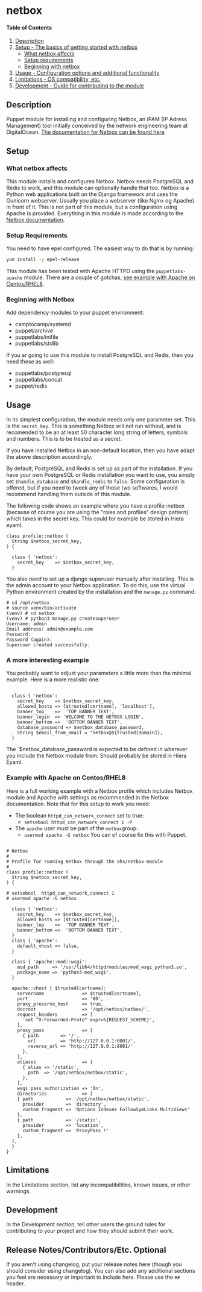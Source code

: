 # netbox

#### Table of Contents

1. [Description](#description)
2. [Setup - The basics of getting started with netbox](#setup)
    * [What netbox affects](#what-netbox-affects)
    * [Setup requirements](#setup-requirements)
    * [Beginning with netbox](#beginning-with-netbox)
3. [Usage - Configuration options and additional functionality](#usage)
4. [Limitations - OS compatibility, etc.](#limitations)
5. [Development - Guide for contributing to the module](#development)

## Description

Puppet module for installing and configuring Netbox, an IPAM (IP Adress Management) tool initially conceived by the network engineering team at DigitalOcean. [The documentation for Netbox can be found here](https://netbox.readthedocs.io/) 

## Setup

### What netbox affects

This module installs and configures Netbox. Netbox needs PostgreSQL and Redis to work, and this module can optionally handle that too. Netbox is a Python web applications built on the Django framework and uses the Gunicorn webserver. Usually you place a webserver (like Nginx og Apache) in front of it. This is not part of this module, but a configuration using Apache is provided. Everything in this module is made according to the [Netbox documentation](https://netbox.readthedocs.io/).

### Setup Requirements 

You need to have epel configured. The easiest way to do that is by running:

```bash
yum install -y epel-release
```

This module has been tested with Apache HTTPD using the `puppetlabs-apache` module. There are a couple of gotchas, [see example with Apache on Centos/RHEL8](#example-with-apache-on-centosrhel8).

### Beginning with Netbox

Add dependency modules to your puppet environment:

* camptocamp/systemd
* puppet/archive
* puppetlabs/inifile
* puppetlabs/stdlib

If you ar going to use this module to install PostgreSQL and Redis, then you need these as well:

* puppetlabs/postgresql
* puppetlabs/concat
* puppet/redis

## Usage

In its simplest configuration, the module needs only one parameter set. This is the `secret_key`. This is something Netbox will not run without, and is recomended to be an at least 50 character long string of letters, symbols and numbers. This is to be treated as a secret.

If you have installed Netbox in an non-default location, then you have adapt the above description accordingly. 

By default, PostgreSQL and Redis is set up as part of the installation. If you have your own PostgreSQL or Redis installation you want to use, you simply set `$handle_database` and `$handle_redis` to `false`. Some configuration is offered, but if you need to tweek any of those two softwares, I would recommend handling them outside of this module.

The following code shows an example where you have a profile::netbox (because of course you are using the "roles and profiles" design pattern) which takes in the secret key. This could for example be stored in Hiera eyaml.

```puppet
class profile::netbox (
  String $netbox_secret_key,
) {

  class { 'netbox':
    secret_key    => $netbox_secret_key,
  }
```

You also _need_ to set up a django superuser manually after installing. This is the admin account to your Netbox application. To do this, use the virtual Python environment created by the installation and the `manage.py` command:

```
# cd /opt/netbox
# source venv/bin/activate
(venv) # cd netbox
(venv) # python3 manage.py createsuperuser
Username: admin
Email address: admin@example.com
Password:
Password (again):
Superuser created successfully.
```

### A more interesting example

You probably want to adjust your parameters a little more than the minimal example. Here is a more realistic one:

```puppet

  class { 'netbox':
    secret_key    => $netbox_secret_key,
    allowed_hosts => [$trusted[certname], 'localhost'],
    banner_top    =>  'TOP BANNER TEXT',
    banner_login  => 'WELCOME TO THE NETBOX LOGIN',
    banner_bottom =>  'BOTTOM BANNER TEXT',
    database_password => $netbox_database_password,
    String $email_from_email = "netbox@${trusted[domain]},
  }
```

The `$netbox_database_password is expected to be defined in wherever you include the Netbox module from. Should probably be stored in Hiera Eyaml.

### Example with Apache on Centos/RHEL8

Here is a full working example with a Netbox profile which includes Netbox module and Apache with settings as recommended in the Netbox documentation. Note that for this setup to work you need:

* The boolean `httpd_can_network_connect` set to true:
  - `setsebool httpd_can_network_connect 1 -P`
* The `apache` user must be part of the `netbox`group:
  - `usermod apache -G netbox`
You can of course fix this with Puppet. 

```puppet

# Netbox
#
# Profile for running Netbox through the ahs/netbox-module
#
class profile::netbox (
  String $netbox_secret_key,
) {

# setsebool  httpd_can_network_connect 1
# usermod apache -G netbox

  class { 'netbox':
    secret_key    => $netbox_secret_key,
    allowed_hosts => [$trusted[certname]],
    banner_top    =>  'TOP BANNER TEXT',
    banner_bottom =>  'BOTTOM BANNER TEXT',
  }
  class { 'apache':
    default_vhost => false,
  }

  class { 'apache::mod::wsgi':
    mod_path     => '/usr/lib64/httpd/modules/mod_wsgi_python3.so',
    package_name => 'python3-mod_wsgi',
  }

  apache::vhost { $trusted[certname]:
    servername              => $trusted[certname],
    port                    => '80',
    proxy_preserve_host     => true,
    docroot                 => '/opt/netbox/netbox/',
    request_headers         => [
      'set "X-Forwarded-Proto" expr=%{REQUEST_SCHEME}',
    ],
    proxy_pass              => [
      { path        => '/',
        url         => 'http://127.0.0.1:8001/',
        reverse_url => 'http://127.0.0.1:8001/'
      },
    ],
    aliases                 => [
      { alias => '/static',
        path  => '/opt/netbox/netbox/static',
      },
    ],
    wsgi_pass_authorization => 'On',
    directories             => [
    { path            => '/opt/netbox/netbox/static',
      provider        => 'directory',
      custom_fragment => 'Options Indexes FollowSymLinks MultiViews'
    },
    { path            => '/static',
      provider        => 'location',
      custom_fragment => 'ProxyPass !'
    },
  ],
  }
}
```

## Limitations

In the Limitations section, list any incompatibilities, known issues, or other warnings.

## Development

In the Development section, tell other users the ground rules for contributing to your project and how they should submit their work.

## Release Notes/Contributors/Etc. **Optional**

If you aren't using changelog, put your release notes here (though you should consider using changelog). You can also add any additional sections you feel are necessary or important to include here. Please use the `## ` header.
